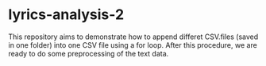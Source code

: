 # lyrics-analysis-2
This repository aims to demonstrate how to append differet CSV.files (saved in one folder) into one CSV file using a for loop. 
After this procedure, we are ready to do some preprocessing of the text data. 
